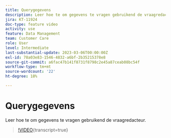 ```yaml
---
title: Querygegevens
description: Leer hoe te om gegevens te vragen gebruikend de vraagredacteur.
jira: KT-11924
doc-type: feature video
activity: use
feature: Data Management
team: Customer Care
role: User
level: Intermediate
last-substantial-update: 2023-03-06T00:00:00Z
exl-id: 78a03e83-1546-4832-a6bf-2b35215378e8
source-git-commit: a6fac47b141f8731f8798c2e45a87ceab08bc54f
workflow-type: tm+mt
source-wordcount: '22'
ht-degree: 18%

---
```


# Querygegevens

Leer hoe te om gegevens te vragen gebruikend de vraagredacteur.

>[!VIDEO](https://video.tv.adobe.com/v/3447876?quality=12&learn=on&captions=dut){transcript=true}
